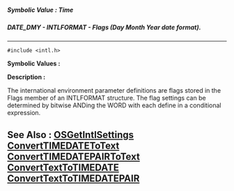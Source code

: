 ##### Symbolic Value : Time
##### DATE_DMY - INTLFORMAT - Flags (Day Month Year date format).
---
```
#include <intl.h>
```

**Symbolic Values :**



**Description :**

The international environment parameter definitions are flags stored in the Flags member of an INTLFORMAT structure. The flag settings can be determined by bitwise ANDing the WORD with each define in a conditional expression.


**See Also :**
[OSGetIntlSettings](/domino-c-api-docs/reference/Func/OSGetIntlSettings)
[ConvertTIMEDATEToText](/domino-c-api-docs/reference/Func/ConvertTIMEDATEToText)
[ConvertTIMEDATEPAIRToText](/domino-c-api-docs/reference/Func/ConvertTIMEDATEPAIRToText)
[ConvertTextToTIMEDATE](/domino-c-api-docs/reference/Func/ConvertTextToTIMEDATE)
[ConvertTextToTIMEDATEPAIR](/domino-c-api-docs/reference/Func/ConvertTextToTIMEDATEPAIR)
---
